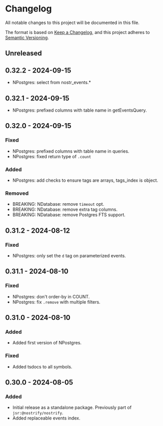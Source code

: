 # Changelog

All notable changes to this project will be documented in this file.

The format is based on [Keep a Changelog](https://keepachangelog.com/en/1.1.0/),
and this project adheres to [Semantic Versioning](https://semver.org/spec/v2.0.0.html).

## Unreleased

## 0.32.2 - 2024-09-15

- NPostgres: select from nostr_events.*

## 0.32.1 - 2024-09-15

- NPostgres: prefixed columns with table name in getEventsQuery.

## 0.32.0 - 2024-09-15

### Fixed

- NPostgres: prefixed columns with table name in queries.
- NPostgres: fixed return type of `.count`

### Added

- NPostgres: add checks to ensure tags are arrays, tags_index is object.

### Removed

- BREAKING: NDatabase: remove `timeout` opt.
- BREAKING: NDatabase: remove extra tag columns.
- BREAKING: NDatabase: remove Postgres FTS support.

## 0.31.2 - 2024-08-12

### Fixed

- NPostgres: only set the `d` tag on parameterized events.

## 0.31.1 - 2024-08-10

### Fixed

- NPostgres: don't order-by in COUNT.
- NPostgres: fix `.remove` with multiple filters.

## 0.31.0 - 2024-08-10

### Added

- Added first version of NPostgres.

### Fixed

- Added tsdocs to all symbols.

## 0.30.0 - 2024-08-05

### Added

- Initial release as a standalone package. Previously part of `jsr:@nostrify/nostrify`.
- Added replaceable events index.
